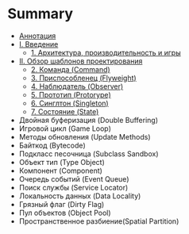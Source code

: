 # Summary

* [Аннотация](README.md)
* [I. Введение](chapter-1/1-introduction.md)
   * [1. Архитектура, производительность и игры](chapter-1/1.1-architecture-performance-and-games.md)
* [II. Обзор шаблонов проектирования](chapter-2/2-design-patterns-revisited.md)
   * [2. Команда (Command)](chapter-2/2.1-command.md)
   * [3. Приспособленец (Flyweight)](chapter-2/2.2-flyweight.md)
   * [4. Наблюдатель (Observer)](chapter-2/2.3-observer.md)
   * [5. Прототип (Protorype)](2.4-prototype.md)
   * [6. Синглтон (Singleton)](2.5-singleton.md)
   * [7. Состояние (State)](2.6-state.md)
* Двойная буферизация (Double Buffering)
* Игровой цикл (Game Loop)
* Методы обновления (Update Methods)
* Байткод (Bytecode)
* Подкласс песочница (Subclass Sandbox)
* Объект тип (Type Object)
* Компонент (Component)
* Очередь событий (Event Queue)
* Поиск службы (Service Locator)
* Локальность данных (Data Locality)
* Грязный флаг (Dirty Flag)
* Пул объектов (Object Pool)
* Пространственное разбиение(Spatial Partition)

